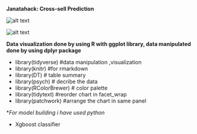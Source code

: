 
**Janatahack: Cross-sell Prediction**

![alt text](https://github.com/hariprasath-v/AnalyticsVidhya-Competition/blob/TidyTuesday/Janatahack%20Cross-Sell%20Prediction/problem%20statement.JPG)

![alt text](https://github.com/hariprasath-v/AnalyticsVidhya-Competition/blob/TidyTuesday/Janatahack%20Cross-Sell%20Prediction/Data%20Description.JPG)



**Data visualization done by using R with ggplot library, data manipulated done by using dplyr package** 

* library(tidyverse) #data manipulation ,visualization
* library(knitr)  #for rmarkdown
* library(DT) # table summary
* library(psych) # decribe the data
* library(RColorBrewer) # color palette
* library(tidytext) #reorder chart in facet_wrap
* library(patchwork) #arrange the chart in same panel

**For model building i have used python*

* Xgboost classifier
